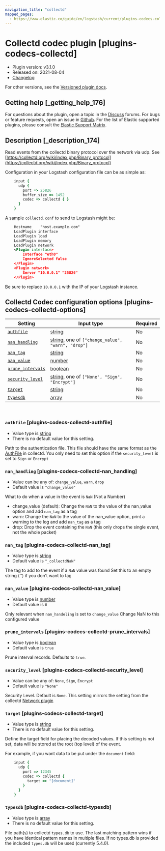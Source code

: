 ```yaml
---
navigation_title: "collectd"
mapped_pages:
  - https://www.elastic.co/guide/en/logstash/current/plugins-codecs-collectd.html
---
```


# Collectd codec plugin [plugins-codecs-collectd]


* Plugin version: v3.1.0
* Released on: 2021-08-04
* [Changelog](https://github.com/logstash-plugins/logstash-codec-collectd/blob/v3.1.0/CHANGELOG.md)

For other versions, see the [Versioned plugin docs](https://www.elastic.co/guide/en/logstash-versioned-plugins/current/codec-collectd-index.md).

## Getting help [_getting_help_176]

For questions about the plugin, open a topic in the [Discuss](http://discuss.elastic.co) forums. For bugs or feature requests, open an issue in [Github](https://github.com/logstash-plugins/logstash-codec-collectd). For the list of Elastic supported plugins, please consult the [Elastic Support Matrix](https://www.elastic.co/support/matrix#logstash_plugins).


## Description [_description_174]

Read events from the collectd binary protocol over the network via udp. See [https://collectd.org/wiki/index.php/Binary_protocol](https://collectd.org/wiki/index.php/Binary_protocol)

Configuration in your Logstash configuration file can be as simple as:

```ruby
    input {
      udp {
        port => 25826
        buffer_size => 1452
        codec => collectd { }
      }
    }
```

A sample `collectd.conf` to send to Logstash might be:

```xml
    Hostname    "host.example.com"
    LoadPlugin interface
    LoadPlugin load
    LoadPlugin memory
    LoadPlugin network
    <Plugin interface>
        Interface "eth0"
        IgnoreSelected false
    </Plugin>
    <Plugin network>
        Server "10.0.0.1" "25826"
    </Plugin>
```

Be sure to replace `10.0.0.1` with the IP of your Logstash instance.


## Collectd Codec configuration options [plugins-codecs-collectd-options]

| Setting | Input type | Required |
| --- | --- | --- |
| [`authfile`](plugins-codecs-collectd.md#plugins-codecs-collectd-authfile) | [string](introduction.md#string) | No |
| [`nan_handling`](plugins-codecs-collectd.md#plugins-codecs-collectd-nan_handling) | [string](introduction.md#string), one of `["change_value", "warn", "drop"]` | No |
| [`nan_tag`](plugins-codecs-collectd.md#plugins-codecs-collectd-nan_tag) | [string](introduction.md#string) | No |
| [`nan_value`](plugins-codecs-collectd.md#plugins-codecs-collectd-nan_value) | [number](introduction.md#number) | No |
| [`prune_intervals`](plugins-codecs-collectd.md#plugins-codecs-collectd-prune_intervals) | [boolean](introduction.md#boolean) | No |
| [`security_level`](plugins-codecs-collectd.md#plugins-codecs-collectd-security_level) | [string](introduction.md#string), one of `["None", "Sign", "Encrypt"]` | No |
| [`target`](plugins-codecs-collectd.md#plugins-codecs-collectd-target) | [string](introduction.md#string) | No |
| [`typesdb`](plugins-codecs-collectd.md#plugins-codecs-collectd-typesdb) | [array](introduction.md#array) | No |

 

### `authfile` [plugins-codecs-collectd-authfile]

* Value type is [string](introduction.md#string)
* There is no default value for this setting.

Path to the authentication file. This file should have the same format as the [AuthFile](http://collectd.org/documentation/manpages/collectd.conf.5.shtml#authfile_filename) in collectd. You only need to set this option if the `security_level` is set to `Sign` or `Encrypt`


### `nan_handling` [plugins-codecs-collectd-nan_handling]

* Value can be any of: `change_value`, `warn`, `drop`
* Default value is `"change_value"`

What to do when a value in the event is `NaN` (Not a Number)

* change_value (default): Change the `NaN` to the value of the nan_value option and add `nan_tag` as a tag
* warn: Change the `NaN` to the value of the nan_value option, print a warning to the log and add `nan_tag` as a tag
* drop: Drop the event containing the `NaN` (this only drops the single event, not the whole packet)


### `nan_tag` [plugins-codecs-collectd-nan_tag]

* Value type is [string](introduction.md#string)
* Default value is `"_collectdNaN"`

The tag to add to the event if a `NaN` value was found Set this to an empty string ('') if you don’t want to tag


### `nan_value` [plugins-codecs-collectd-nan_value]

* Value type is [number](introduction.md#number)
* Default value is `0`

Only relevant when `nan_handeling` is set to `change_value` Change NaN to this configured value


### `prune_intervals` [plugins-codecs-collectd-prune_intervals]

* Value type is [boolean](introduction.md#boolean)
* Default value is `true`

Prune interval records.  Defaults to `true`.


### `security_level` [plugins-codecs-collectd-security_level]

* Value can be any of: `None`, `Sign`, `Encrypt`
* Default value is `"None"`

Security Level. Default is `None`. This setting mirrors the setting from the collectd [Network plugin](https://collectd.org/wiki/index.php/Plugin:Network)


### `target` [plugins-codecs-collectd-target]

* Value type is [string](introduction.md#string)
* There is no default value for this setting.

Define the target field for placing the decoded values. If this setting is not set, data will be stored at the root (top level) of the event.

For example, if you want data to be put under the `document` field:

```ruby
    input {
      udp {
        port => 12345
        codec => collectd {
          target => "[document]"
        }
      }
    }
```


### `typesdb` [plugins-codecs-collectd-typesdb]

* Value type is [array](introduction.md#array)
* There is no default value for this setting.

File path(s) to collectd `types.db` to use. The last matching pattern wins if you have identical pattern names in multiple files. If no types.db is provided the included `types.db` will be used (currently 5.4.0).



